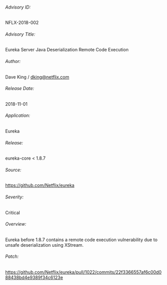 ###### Advisory ID:
NFLX-2018-002

###### Advisory Title:
Eureka Server Java Deserialization Remote Code Execution  

###### Author:
Dave King / dking@netflix.com

###### Release Date:
2018-11-01

###### Application:
Eureka

###### Release:
eureka-core < 1.8.7

###### Source:
https://github.com/Netflix/eureka

###### Severity:
Critical

###### Overview:
Eureka before 1.8.7 contains a remote code execution vulnerability due to unsafe deserialization using XStream.

###### Patch:
https://github.com/Netflix/eureka/pull/1022/commits/22f3366557af6c00d088438bd4e9389f34c6123e
